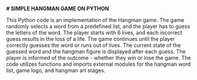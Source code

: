 **# SIMPLE HANGMAN GAME ON PYTHON**

This Python code is an implementation of the Hangman game. The game randomly selects a word from a predefined list, and the player has to guess the letters of the word. The player starts with 6 lives, and each incorrect guess results in the loss of a life. The game continues until the player correctly guesses the word or runs out of lives. The current state of the guessed word and the hangman figure is displayed after each guess. The player is informed of the outcome - whether they win or lose the game. The code utilizes functions and imports external modules for the hangman word list, game logo, and hangman art stages.
